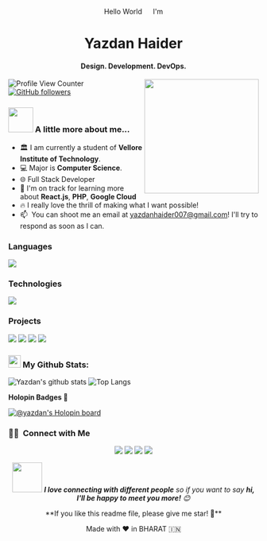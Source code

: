 <!-- SPINNING EARTH GIF -->
<!-- <img src="https://github.com/TheDudeThatCode/TheDudeThatCode/blob/master/Assets/Earth.gif" width="29px">
 -->
<p align="center">Hello World <img src="https://github.com/TheDudeThatCode/TheDudeThatCode/blob/master/Assets/Earth.gif" width="14px"> I'm</p>
<h1 align="center"><strong>Yazdan Haider</strong></h1>
<h4 align="center">Design. Development. DevOps.</h4>
<img align='right' src="https://i.giphy.com/media/v1.Y2lkPTc5MGI3NjExMDlyZnNtOHk1MWt1cW40eHpmNXZjZWtkZTBqa2Rqd2htNXp0MHc1cCZlcD12MV9pbnRlcm5hbF9naWZfYnlfaWQmY3Q9Zw/NC0oXLfalBrIGlbpKw/giphy.gif" width="230">

![Profile View Counter](https://komarev.com/ghpvc/?username=yazdanhaider)
[![GitHub followers](https://img.shields.io/github/followers/yazdanhaider?label=Follow&style=social)](https://github.com/yazdanhaider)

### <img src="https://media.giphy.com/media/VgCDAzcKvsR6OM0uWg/giphy.gif" width="50"> A little more about me...  

- 🏛️ I am currently a student of **Vellore Institute of Technology**.
- 💻 Major is **Computer Science**.
- 🌐 Full Stack Developer
- 🚀 I'm on track for learning more about **React.js**, **PHP**, **Google Cloud**
- 🔥 I really love the thrill of making what I want possible!
- 📫 &nbsp;You can shoot me an email at yazdanhaider007@gmail.com! I'll try to respond as soon as I can.



  
### Languages

<a href="https://skillicons.dev" align="center">
    <img align="center" src="https://skillicons.dev/icons?i=cpp,python,javascript,html,css,mysql,dart,swift" />
  </a>

### Technologies

<a href="https://skillicons.dev" align="center">
    <img align="center" src="https://skillicons.dev/icons?i=docker,aws,googlecloud,nodejs,git,github,githubactions,wordpress,firebase,mongodb,supabase,vercel" />
  </a>

### Projects

[![](https://img.shields.io/badge/-🧬%20My%20Website-000)](https://github.com/yazdanhaider/Yazdan-Personal-Portfolio-Website)
[![](https://img.shields.io/badge/-👔%20Myntra%20Clone-000)](https://github.com/yazdanhaider/Myntra-Clone)
[![](https://img.shields.io/badge/-☕️%20Café%20Website-000)](https://github.com/yazdanhaider/Cafe-Good-Samaritans)
[![](https://img.shields.io/badge/-🗺%20Face%20Recognition%20Attndance%20System-000)]([https://github.com/adamalston/PokemonGo-Map](https://github.com/yazdanhaider/Face-Recognition-Based-Attendance-System))

### <img src='https://media1.giphy.com/media/du3J3cXyzhj75IOgvA/giphy.gif?cid=ecf05e47x2g034i9pzwtzzsd3xgg2w9nr94t4tflbbgo3008&rid=giphy.gif' width='25' /> My Github Stats:
![Yazdan's github stats](https://github-readme-stats.vercel.app/api?username=yazdanhaider&show_icons=true&title_color=ffc857&icon_color=8ac926&text_color=daf7dc&bg_color=151515&hide=issues&count_private=true&include_all_commits=true)
![Top Langs](https://github-readme-stats.vercel.app/api/top-langs/?username=yazdanhaider&layout=compact&text_color=daf7dc&bg_color=151515&hide=css,html,php)


<strong>Holopin Badges 🎯</strong>

[![@yazdan's Holopin board](https://holopin.me/yazdan)](https://holopin.me/yazdan)

### 🤝🏻 &nbsp;Connect with Me

<p align="center">
<a href="yazdanhaider.github.io"><img src="https://img.shields.io/badge/-yazdanhaider.github.io-3423A6?style=flat&logo=Google-Chrome&logoColor=white"/></a>
<a href="https://linkedin.com/in/yazdan-haider/"><img src="https://img.shields.io/badge/-Yazdan%20Haider-0077B5?style=flat&logo=Linkedin&logoColor=white"/></a>
<a href="mailto:yazdanhaider007@gmail.com"><img src="https://img.shields.io/badge/-yazdanhaider007@gmail.com-D14836?style=flat&logo=Gmail&logoColor=white"/></a>
<a href="https://www.instagram.com/yazdan.haider23/"><img src="https://img.shields.io/badge/-@ig.yazdan-E4405F?style=flat&logo=Instagram&logoColor=white"/></a>
</p>


<p align="center"><img src="https://media.giphy.com/media/LnQjpWaON8nhr21vNW/giphy.gif" width="60"> <em><b>I love connecting with different people</b> so if you want to say <b>hi, I'll be happy to meet you more!</b> 😊</em></p>

<p align="center"> **If you like this readme file, please give me star! 🌟**</p>
<p align="center">Made with ❤️ in BHARAT 🇮🇳</p>
